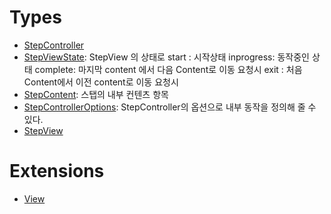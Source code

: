 # Types

  - [StepController](./StepController)
  - [StepViewState](./StepViewState):
    StepView 의 상태로
    start : 시작상태
    inprogress: 동작중인 상태
    complete: 마지막 content 에서 다음 Content로 이동 요청시
    exit : 처음 Content에서 이전 content로 이동 요청시
  - [StepContent](./StepContent):
    스탭의 내부 컨텐츠 항목
  - [StepControllerOptions](./StepControllerOptions):
    StepController의 옵션으로 내부 동작을 정의해 줄 수 있다.
  - [StepView](./StepView)

# Extensions

  - [View](./View)
